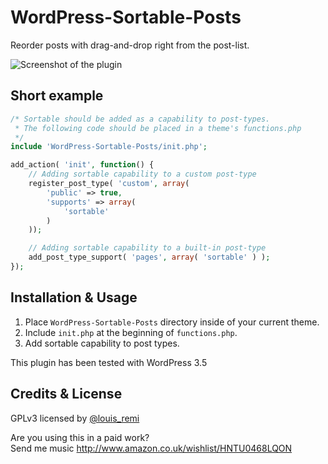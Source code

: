 WordPress-Sortable-Posts
========================

Reorder posts with drag-and-drop right from the post-list.

![Screenshot of the plugin](https://raw.github.com/louisremi/WordPress-Sortable-Posts/master/screenshot.png)

Short example
-------------

```php
/* Sortable should be added as a capability to post-types.
 * The following code should be placed in a theme's functions.php
 */
include 'WordPress-Sortable-Posts/init.php';

add_action( 'init', function() {
	// Adding sortable capability to a custom post-type
	register_post_type( 'custom', array(
		'public' => true,
		'supports' => array(
			'sortable'
		)
	));

	// Adding sortable capability to a built-in post-type
	add_post_type_support( 'pages', array( 'sortable' ) );
});
```

Installation & Usage
--------------------

1. Place `WordPress-Sortable-Posts` directory inside of your current theme.
2. Include `init.php` at the beginning of `functions.php`.
3. Add sortable capability to post types.

This plugin has been tested with WordPress 3.5

Credits & License
-----------------

GPLv3 licensed by [@louis_remi](http://twitter.com/louis_remi)

Are you using this in a paid work?  
Send me music http://www.amazon.co.uk/wishlist/HNTU0468LQON
